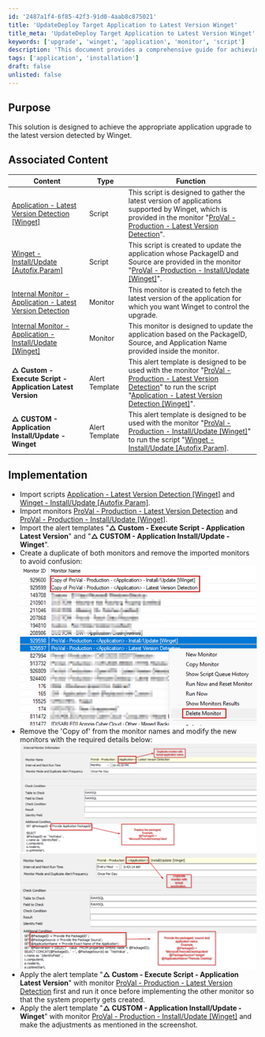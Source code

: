 ```yaml
---
id: '2487a1f4-6f85-42f3-91d0-4aab8c875021'
title: 'UpdateDeploy Target Application to Latest Version Winget'
title_meta: 'UpdateDeploy Target Application to Latest Version Winget'
keywords: ['upgrade', 'winget', 'application', 'monitor', 'script']
description: 'This document provides a comprehensive guide for achieving the appropriate application upgrade to the latest version detected by Winget. It includes associated scripts, monitors, and alert templates necessary for implementation.'
tags: ['application', 'installation']
draft: false
unlisted: false
---
```


## Purpose

This solution is designed to achieve the appropriate application upgrade to the latest version detected by Winget.

## Associated Content

| Content                                                                                             | Type         | Function                                                                                                                                                                                                                                                                             |
|-----------------------------------------------------------------------------------------------------|--------------|--------------------------------------------------------------------------------------------------------------------------------------------------------------------------------------------------------------------------------------------------------------------------------------|
| [Application - Latest Version Detection [Winget]](<../cwa/scripts/Application - Latest Version Detection Winget.md>) | Script       | This script is designed to gather the latest version of applications supported by Winget, which is provided in the monitor "[ProVal - Production - Latest Version Detection](<../cwa/monitors/Application - Latest Version Detection.md>)".                                                  |
| [Winget - Install/Update [Autofix,Param]](<../cwa/scripts/Script - Winget - InstallUpdate Autofix,Param.md>)         | Script       | This script is created to update the application whose PackageID and Source are provided in the monitor "[ProVal - Production - Install/Update [Winget]](<../cwa/monitors/Application - InstallUpdate Winget.md>)".                                                                    |
| [Internal Monitor - Application - Latest Version Detection](<../cwa/monitors/Application - Latest Version Detection.md>) | Monitor      | This monitor is created to fetch the latest version of the application for which you want Winget to control the upgrade.                                                                                                                                                         |
| [Internal Monitor - Application - Install/Update [Winget]](<../cwa/monitors/Application - InstallUpdate Winget.md>) | Monitor      | This monitor is designed to update the application based on the PackageID, Source, and Application Name provided inside the monitor.                                                                                                                                              |
| **△ Custom - Execute Script - Application Latest Version**                                          | Alert Template | This alert template is designed to be used with the monitor "[ProVal - Production - Latest Version Detection](<../cwa/monitors/Application - Latest Version Detection.md>)" to run the script "[Application - Latest Version Detection [Winget]](<../cwa/scripts/Application - Latest Version Detection Winget.md>)". |
| **△ CUSTOM - Application Install/Update - Winget**                                                | Alert Template | This alert template is designed to be used with the monitor "[ProVal - Production - Install/Update [Winget]](<../cwa/monitors/Application - InstallUpdate Winget.md>)" to run the script "[Winget - Install/Update [Autofix,Param]](<../cwa/scripts/Script - Winget - InstallUpdate Autofix,Param.md>).        |

## Implementation

- Import scripts [Application - Latest Version Detection [Winget]](<../cwa/scripts/Application - Latest Version Detection Winget.md>) and [Winget - Install/Update [Autofix,Param]](<../cwa/scripts/Script - Winget - InstallUpdate Autofix,Param.md>).
- Import monitors [ProVal - Production - Latest Version Detection](<../cwa/monitors/Application - Latest Version Detection.md>) and [ProVal - Production - Install/Update [Winget]](<../cwa/monitors/Application - InstallUpdate Winget.md>).
- Import the alert templates "**△ Custom - Execute Script - Application Latest Version**" and "**△ CUSTOM - Application Install/Update - Winget**".
- Create a duplicate of both monitors and remove the imported monitors to avoid confusion:  
  ![Image](../../static/img/UpdateDeploy-Target-Application-to-Latest-Version-Winget/image_1.png)  
- Remove the 'Copy of' from the monitor names and modify the new monitors with the required details below:  
  ![Image](../../static/img/UpdateDeploy-Target-Application-to-Latest-Version-Winget/image_2.png)  
  ![Image](../../static/img/UpdateDeploy-Target-Application-to-Latest-Version-Winget/image_3.png)  
- Apply the alert template "**△ Custom - Execute Script - Application Latest Version**" with monitor [ProVal - Production - Latest Version Detection](<../cwa/monitors/Application - Latest Version Detection.md>) first and run it once before implementing the other monitor so that the system property gets created.
- Apply the alert template "**△ CUSTOM - Application Install/Update - Winget**" with monitor [ProVal - Production - Install/Update [Winget]](<../cwa/monitors/Application - InstallUpdate Winget.md>) and make the adjustments as mentioned in the screenshot.



